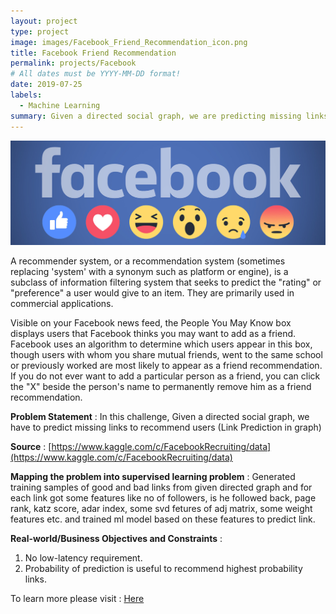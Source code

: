 ```yaml
---
layout: project
type: project
image: images/Facebook_Friend_Recommendation_icon.png
title: Facebook Friend Recommendation
permalink: projects/Facebook
# All dates must be YYYY-MM-DD format!
date: 2019-07-25
labels:
  - Machine Learning
summary: Given a directed social graph, we are predicting missing links to recommend users.
---
```


<img class="ui image" src="../images/Facebook_Friend_Recommendation_Banner.png">

A recommender system, or a recommendation system (sometimes replacing 'system' with a synonym such as platform or engine), is a subclass of information filtering system that seeks to predict the "rating" or "preference" a user would give to an item. They are primarily used in commercial applications.

Visible on your Facebook news feed, the People You May Know box displays users that Facebook thinks you may want to add as a friend. Facebook uses an algorithm to determine which users appear in this box, though users with whom you share mutual friends, went to the same school or previously worked are most likely to appear as a friend recommendation. If you do not ever want to add a particular person as a friend, you can click the "X" beside the person's name to permanently remove him as a friend recommendation.

<b>Problem Statement</b> : In this challenge, Given a directed social graph, we have to predict missing links to recommend users (Link Prediction in graph)

<b>Source</b> : [https://www.kaggle.com/c/FacebookRecruiting/data](https://www.kaggle.com/c/FacebookRecruiting/data)

<b>Mapping the problem into supervised learning problem</b> : Generated training samples of good and bad links from given directed graph and for each link got some features like no of followers, is he followed back, page rank, katz score, adar index, some svd fetures of adj matrix, some weight features etc. and trained ml model based on these features to predict link.

<b>Real-world/Business Objectives and Constraints</b> : 
1. No low-latency requirement.
2. Probability of prediction is useful to recommend highest probability links.

To learn more please visit : [Here](https://github.com/Souravban/Facebook-Friend-Recommendation)
